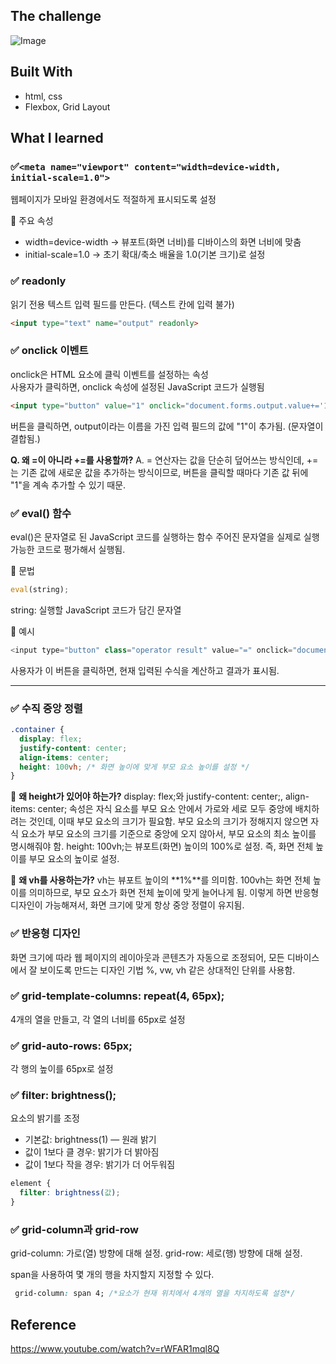 ## The challenge

![Image](https://github.com/user-attachments/assets/c7728f2a-90b9-4fe9-a5b6-4160ec60a4b2)

## Built With
- html, css
- Flexbox, Grid Layout

## What I learned

### ✅`<meta name="viewport" content="width=device-width, initial-scale=1.0">`

웹페이지가 모바일 환경에서도 적절하게 표시되도록 설정

📍 주요 속성

- width=device-width → 뷰포트(화면 너비)를 디바이스의 화면 너비에 맞춤
- initial-scale=1.0 → 초기 확대/축소 배율을 1.0(기본 크기)로 설정

### ✅ readonly

읽기 전용 텍스트 입력 필드를 만든다. (텍스트 칸에 입력 불가)

```html
<input type="text" name="output" readonly>
```

### ✅ onclick 이벤트

onclick은 HTML 요소에 클릭 이벤트를 설정하는 속성<br>
사용자가 클릭하면, onclick 속성에 설정된 JavaScript 코드가 실행됨

```html
<input type="button" value="1" onclick="document.forms.output.value+='1'">
```

버튼을 클릭하면, output이라는 이름을 가진 입력 필드의 값에 "1"이 추가됨. (문자열이 결합됨.)

**Q. 왜 =이 아니라 +=를 사용할까?**
A. = 연산자는 값을 단순히 덮어쓰는 방식인데, +=는 기존 값에 새로운 값을 추가하는 방식이므로, 버튼을 클릭할 때마다 기존 값 뒤에 "1"을 계속 추가할 수 있기 때문.

### ✅ eval() 함수

eval()은 문자열로 된 JavaScript 코드를 실행하는 함수
주어진 문자열을 실제로 실행 가능한 코드로 평가해서 실행됨.

📍 문법

```js
eval(string);
```

string: 실행할 JavaScript 코드가 담긴 문자열

📍 예시

```js
<input type="button" class="operator result" value="=" onclick="document.forms.output.value=eval(document.forms.output.value)">
```

사용자가 이 버튼을 클릭하면, 현재 입력된 수식을 계산하고 결과가 표시됨.

---

### ✅ 수직 중앙 정렬

```css
.container {
  display: flex;
  justify-content: center;
  align-items: center;
  height: 100vh; /* 화면 높이에 맞게 부모 요소 높이를 설정 */
}
```
📍 **왜 height가 있어야 하는가?**
display: flex;와 justify-content: center;, align-items: center; 속성은 자식 요소를 부모 요소 안에서 가로와 세로 모두 중앙에 배치하려는 것인데, 이때 부모 요소의 크기가 필요함.
부모 요소의 크기가 정해지지 않으면 자식 요소가 부모 요소의 크기를 기준으로 중앙에 오지 않아서, 부모 요소의 최소 높이를 명시해줘야 함.
height: 100vh;는 뷰포트(화면) 높이의 100%로 설정. 즉, 화면 전체 높이를 부모 요소의 높이로 설정.

📍 **왜 vh를 사용하는가?**
vh는 뷰포트 높이의 **1%**를 의미함. 100vh는 화면 전체 높이를 의미하므로, 부모 요소가 화면 전체 높이에 맞게 늘어나게 됨.
이렇게 하면 반응형 디자인이 가능해져서, 화면 크기에 맞게 항상 중앙 정렬이 유지됨.

### ✅ 반응형 디자인

화면 크기에 따라 웹 페이지의 레이아웃과 콘텐츠가 자동으로 조정되어, 모든 디바이스에서 잘 보이도록 만드는 디자인 기법
%, vw, vh 같은 상대적인 단위를 사용함.

### ✅ grid-template-columns: repeat(4, 65px);

4개의 열을 만들고, 각 열의 너비를 65px로 설정

### ✅ grid-auto-rows: 65px;

각 행의 높이를 65px로 설정

### ✅ filter: brightness();

요소의 밝기를 조정
- 기본값: brightness(1) — 원래 밝기
- 값이 1보다 클 경우: 밝기가 더 밝아짐
- 값이 1보다 작을 경우: 밝기가 더 어두워짐
```css
element {
  filter: brightness(값);
}
```

### ✅ grid-column과 grid-row
grid-column: 가로(열) 방향에 대해 설정.
grid-row: 세로(행) 방향에 대해 설정.

span을 사용하여 몇 개의 행을 차지할지 지정할 수 있다.
```css
 grid-column: span 4; /*요소가 현재 위치에서 4개의 열을 차지하도록 설정*/
```

## Reference
https://www.youtube.com/watch?v=rWFAR1mql8Q
